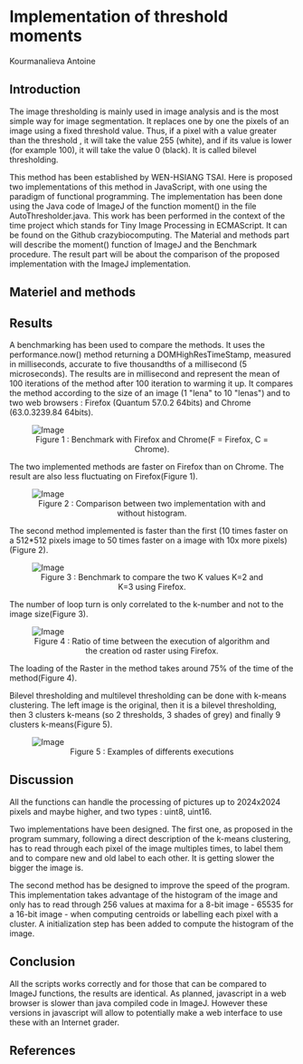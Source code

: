 # Implementation of threshold moments

Kourmanalieva Antoine 

## Introduction 

The image thresholding is mainly used in image analysis and is the most simple way for image segmentation.
It replaces one by one the pixels of an image using a fixed threshold value. Thus, if a pixel with a value greater than the threshold , it will take the value 255 (white), and if its value is lower (for example 100), it will take the value 0 (black).
It is called bilevel thresholding.


This method has been established by WEN-HSIANG TSAI. Here is proposed two implementations of this method in JavaScript, with one using the paradigm of functional programming. The implementation has been done using the Java code of ImageJ of the function moment() in the file AutoThresholder.java. This work has been performed in the context of the time project which stands for Tiny Image Processing in ECMAScript. It can be found on the Github crazybiocomputing. The Material and methods part will describe the moment() function of ImageJ and the Benchmark procedure. The result part will be about the comparison of the proposed implementation with the ImageJ implementation.

## Materiel and methods



 
 ## Results
 
A benchmarking has been used to compare the methods. It uses the performance.now() method returning a DOMHighResTimeStamp, measured in milliseconds, accurate to five thousandths of a millisecond (5 microseconds). 
The results are in millisecond and represent the mean of 100 iterations of the method after 100 iteration to warming it up. It compares the method according to the size of an image (1 "lena" to 10 "lenas") and to two web browsers : Firefox (Quantum 57.0.2 64bits) and Chrome (63.0.3239.84 64bits).

<figure>
    <img src="(https://github.com/rmy17/bioinf-struct/blob/master/projectThreshold/images/KmeansImage1.png)" alt="Image" />
    <center><figcaption>Figure 1 : Benchmark with Firefox and Chrome(F = Firefox, C = Chrome).</figcaption></center>
</figure>

 The two implemented methods are faster on Firefox than on Chrome. The result are also less fluctuating on Firefox(Figure 1). 

<figure>
    <img src="(https://github.com/rmy17/bioinf-struct/blob/master/projectThreshold/images/KmeansImage2.png)" alt="Image" />
    <center><figcaption>Figure 2 : Comparison between two implementation with and without histogram.</figcaption></center>
</figure>

The second method implemented is faster than the first (10 times faster on a 512*512 pixels image to 50 times faster on a image with 10x more pixels)(Figure 2). 


<figure>
    <img src="(https://github.com/rmy17/bioinf-struct/blob/master/projectThreshold/images/KmeansImage3.png)" alt="Image" />
    <center><figcaption>Figure 3 : Benchmark to compare the two K values K=2 and K=3 using Firefox.</figcaption></center>
</figure>

The number of loop turn is only correlated to the k-number and not to the image size(Figure 3). 


<figure>
    <img src="(https://github.com/rmy17/bioinf-struct/blob/master/projectThreshold/images/KmeansImage4.png)" alt="Image" />
    <center><figcaption>Figure 4 : Ratio of time between the execution of algorithm and the creation od raster using Firefox.</figcaption></center>
</figure>

The loading of the Raster in the method takes around 75% of the time of the method(Figure 4).

Bilevel thresholding and multilevel thresholding can be done with k-means clustering. The left image is the original, then it is a bilevel thresholding, then 3 clusters k-means (so 2 thresholds, 3 shades of grey) and finally 9 clusters k-means(Figure 5). 

<figure>
    <img src="(https://github.com/rmy17/bioinf-struct/blob/master/projectThreshold/images/ExempleKmeans.png)" alt="Image" />
    <center><figcaption>Figure 5 : Examples of differents executions</figcaption></center>
</figure>



## Discussion

All the functions can handle the processing of pictures up to 2024x2024 pixels and maybe higher, and two types : uint8, uint16.



Two implementations have been designed. The first one, as proposed in the program summary, following a direct description of the k-means clustering, has to read through each pixel of the image multiples times, to label them and to compare new and old label to each other. It is getting slower the bigger the image is.

The second method has be designed to improve the speed of the program. This implementation takes advantage of the histogram of the image and only has to read through 256 values at maxima for a 8-bit image - 65535 for a 16-bit image - when computing centroids or labelling each pixel with a cluster. A initialization step has been added to compute the histogram of the image.

## Conclusion

All the scripts works correctly and for those that can be compared to ImageJ functions, the results are identical. As planned, javascript in a web browser is slower than java compiled code in ImageJ. However these versions in javascript will allow to potentially make a web interface to use these with an Internet grader.

## References

[^BRA2007]: Bradley D, Roth G. Adaptive thresholding using integral image. Journal of Graphics Tools. Volume 12, Issue 2.  pp. 13-21. 2007. NRC 48816.

[^GLAS1993]: Glasbey CA.An analysis of histogram-based thresholding algorithms.CVGIP: Graphical Models and Image Processing.1993 Nov;55:532-537.

[^KAP1985]: Kapur JN, Sahoo PK, Wong ACK.A New Method for Gray-Level Picture Thresholding Using the Entropy of the Histogram.Graphical Models and Image Processing.1985 Mar;29(3):273-285.

[^OTS1979]: Otsu N.A threshold selection method from gray-level histograms.IEEE Transactions on systems, man and cybernetics.1979 Jan;9:62-66.

[^RID1978]: Ridler TW, Calvard S.Picture thresholding using an iterative selection method.IEEE Transactions on Systems, Man and Cybernetics.1978 Aug ;8:630-632.

[^RUE2017]: Rueden, Curtis T., et al. "ImageJ2: ImageJ for the next generation of scientific image data." BMC bioinformatics 18.1 (2017): 529.
 
 
